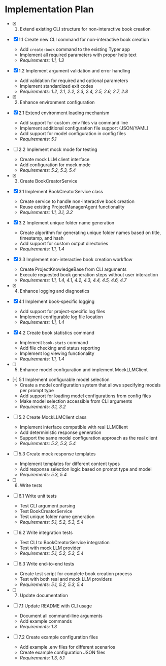 # Implementation Plan

- [x] 1. Extend existing CLI structure for non-interactive book creation
- [x] 1.1 Create new CLI command for non-interactive book creation
  - Add `create-book` command to the existing Typer app
  - Implement all required parameters with proper help text
  - _Requirements: 1.1, 1.3_

- [x] 1.2 Implement argument validation and error handling
  - Add validation for required and optional parameters
  - Implement standardized exit codes
  - _Requirements: 1.2, 2.1, 2.2, 2.3, 2.4, 2.5, 2.6, 2.7, 2.8_

- [x] 2. Enhance environment configuration
- [x] 2.1 Extend environment loading mechanism
  - Add support for custom .env files via command line
  - Implement additional configuration file support (JSON/YAML)
  - Add support for model configuration in config files
  - _Requirements: 5.1_

- [ ] 2.2 Implement mock mode for testing
  - Create mock LLM client interface
  - Add configuration for mock mode
  - _Requirements: 5.2, 5.3, 5.4_

- [x] 3. Create BookCreatorService
- [x] 3.1 Implement BookCreatorService class
  - Create service to handle non-interactive book creation
  - Reuse existing ProjectManagerAgent functionality
  - _Requirements: 1.1, 3.1, 3.2_

- [x] 3.2 Implement unique folder name generation
  - Create algorithm for generating unique folder names based on title, timestamp, and hash
  - Add support for custom output directories
  - _Requirements: 1.1, 1.4_

- [x] 3.3 Implement non-interactive book creation workflow
  - Create ProjectKnowledgeBase from CLI arguments
  - Execute requested book generation steps without user interaction
  - _Requirements: 1.1, 1.4, 4.1, 4.2, 4.3, 4.4, 4.5, 4.6, 4.7_

- [x] 4. Enhance logging and diagnostics
- [x] 4.1 Implement book-specific logging
  - Add support for project-specific log files
  - Implement configurable log file location
  - _Requirements: 1.1, 1.4_

- [x] 4.2 Create book statistics command
  - Implement `book-stats` command
  - Add file checking and status reporting
  - Implement log viewing functionality
  - _Requirements: 1.1, 1.4_

- [ ] 5. Enhance model configuration and implement MockLLMClient
- [-] 5.1 Implement configurable model selection
  - Create a model configuration system that allows specifying models per prompt type
  - Add support for loading model configurations from config files
  - Make model selection accessible from CLI arguments
  - _Requirements: 3.1, 3.2_

- [ ] 5.2 Create MockLLMClient class
  - Implement interface compatible with real LLMClient
  - Add deterministic response generation
  - Support the same model configuration approach as the real client
  - _Requirements: 5.2, 5.3, 5.4_

- [ ] 5.3 Create mock response templates
  - Implement templates for different content types
  - Add response selection logic based on prompt type and model
  - _Requirements: 5.3, 5.4_

- [ ] 6. Write tests
- [ ] 6.1 Write unit tests
  - Test CLI argument parsing
  - Test BookCreatorService
  - Test unique folder name generation
  - _Requirements: 5.1, 5.2, 5.3, 5.4_

- [ ] 6.2 Write integration tests
  - Test CLI to BookCreatorService integration
  - Test with mock LLM provider
  - _Requirements: 5.1, 5.2, 5.3, 5.4_

- [ ] 6.3 Write end-to-end tests
  - Create test script for complete book creation process
  - Test with both real and mock LLM providers
  - _Requirements: 5.1, 5.2, 5.3, 5.4_

- [ ] 7. Update documentation
- [ ] 7.1 Update README with CLI usage
  - Document all command-line arguments
  - Add example commands
  - _Requirements: 1.3_

- [ ] 7.2 Create example configuration files
  - Add example .env files for different scenarios
  - Create example configuration JSON files
  - _Requirements: 1.3, 5.1_
